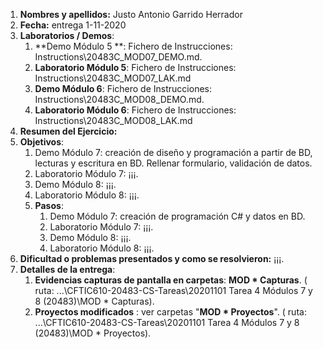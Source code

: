 1. **Nombres y apellidos:** Justo Antonio Garrido Herrador
2. **Fecha:** entrega 1-11-2020
3. **Laboratorios / Demos**: 
      1. **Demo Módulo 5 **: Fichero de Instrucciones: Instructions\20483C_MOD07_DEMO.md. 
      2. **Laboratorio Módulo 5**: Fichero de Instrucciones: Instructions\20483C_MOD07_LAK.md
      3. **Demo Módulo 6**: Fichero de Instrucciones: Instructions\20483C_MOD08_DEMO.md. 
      4. **Laboratorio Módulo 6**: Fichero de Instrucciones: Instructions\20483C_MOD08_LAK.md
4. **Resumen del Ejercicio:**
1. **Objetivos**: 
      1. Demo Módulo 7: creación de diseño y programación a partir de BD, lecturas y escritura en BD. Rellenar formulario, validación de datos.
      2. Laboratorio Módulo 7: ¡¡¡.
      3. Demo Módulo 8: ¡¡¡.
   4. Laboratorio Módulo 8: ¡¡¡.
   5. **Pasos**: 
      1. Demo Módulo 7: creación de programación C# y datos en BD.
      2. Laboratorio Módulo 7: ¡¡¡.
      4. Demo Módulo 8: ¡¡¡.
      4. Laboratorio Módulo 8: ¡¡¡. 
6. **Dificultad o problemas presentados y como se resolvieron:**  ¡¡¡.
7. **Detalles de la entrega**:
      1. **Evidencias capturas de pantalla en carpetas**: **MOD * Capturas**. ( ruta: ...\\CFTIC610-20483-CS-Tareas\20201101 Tarea 4 Módulos 7 y 8 (20483)\MOD * Capturas).
      2. **Proyectos modificados** : ver carpetas "**MOD * Proyectos**". ( ruta: ...\CFTIC610-20483-CS-Tareas\20201101 Tarea 4 Módulos 7 y 8 (20483)\MOD * Proyectos).

